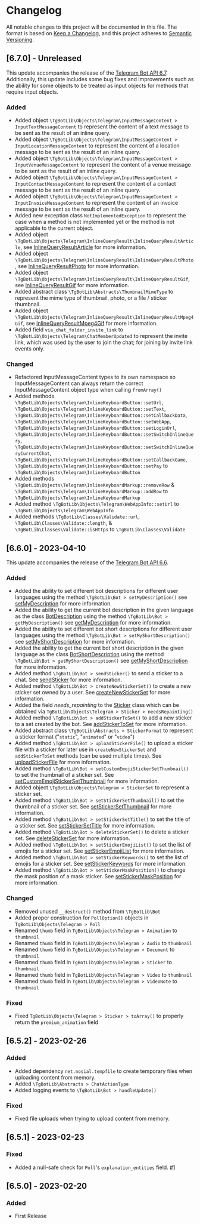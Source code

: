 # Changelog

All notable changes to this project will be documented in this file.
The format is based on [Keep a Changelog](https://keepachangelog.com/en/1.0.0/),
and this project adheres to [Semantic Versioning](https://semver.org/spec/v2.0.0.html).

## [6.7.0] - Unreleased

This update accompanies the release of the [Telegram Bot API 6.7](https://core.telegram.org/bots/api#april-21-2023).
Additionally, this update includes some bug fixes and improvements such as the ability for some objects to be treated as
input objects for methods that require input objects.

### Added
 * Added object `\TgBotLib\Objects\Telegram\InputMessageContent > InputTextMessageContent` to represent the content of a text message to be sent as the result of an inline query.
 * Added object `\TgBotLib\Objects\Telegram\InputMessageContent > InputLocationMessageContent` to represent the content of a location message to be sent as the result of an inline query.
 * Added object `\TgBotLib\Objects\Telegram\InputMessageContent > InputVenueMessageContent` to represent the content of a venue message to be sent as the result of an inline query.
 * Added object `\TgBotLib\Objects\Telegram\InputMessageContent > InputContactMessageContent` to represent the content of a contact message to be sent as the result of an inline query.
 * Added object `\TgBotLib\Objects\Telegram\InputMessageContent > InputInvoiceMessageContent` to represent the content of an invoice message to be sent as the result of an inline query.
 * Added new exception class `NotImplementedException` to represent the case when a method is not implemented yet or the method is not applicable to the current object.
 * Added object `\TgBotLib\Objects\Telegram\InlineQueryResult\InlineQueryResultArticle`, see [InlineQueryResultArticle](https://core.telegram.org/bots/api#inlinequeryresultarticle) for more information.
 * Added object `\TgBotLib\Objects\Telegram\InlineQueryResult\InlineQueryResultPhoto`, see [InlineQueryResultPhoto](https://core.telegram.org/bots/api#inlinequeryresultphoto) for more information.
 * Added object `\TgBotLib\Objects\Telegram\InlineQueryResult\InlineQueryResultGif`, see [InlineQueryResultGif](https://core.telegram.org/bots/api#inlinequeryresultgif) for more information.
 * Added abstract class `\TgBotLib\Abstracts\ThumbnailMimeType` to represent the mime type of thumbnail, photo, or a file / sticker thumbnail.
 * Added object `\TgBotLib\Objects\Telegram\InlineQueryResult\InlineQueryResultMpeg4Gif`, see [InlineQueryResultMpeg4Gif](https://core.telegram.org/bots/api#inlinequeryresultmpeg4gif) for more information.
 * Added field `via_chat_folder_invite_link` to `\TgBotLib\Objects\Telegram\ChatMemberUpdated` to represent the invite link, which was used by the user to join the chat; for joining by invite link events only.

### Changed
 * Refactored InputMessageContent types to its own namespace so InputMessageContent can always return the correct InputMessageContent object type when calling `fromArray()`
 * Added methods `\TgBotLib\Objects\Telegram\InlineKeyboardButton::setUrl`, `\TgBotLib\Objects\Telegram\InlineKeyboardButton::setText`, `\TgBotLib\Objects\Telegram\InlineKeyboardButton::setCallbackData`,
   `\TgBotLib\Objects\Telegram\InlineKeyboardButton::setWebApp`, `\TgBotLib\Objects\Telegram\InlineKeyboardButton::setLoginUrl`,
   `\TgBotLib\Objects\Telegram\InlineKeyboardButton::setSwitchInlineQuery`, `\TgBotLib\Objects\Telegram\InlineKeyboardButton::setSwitchInlineQueryCurrentChat`,
   `\TgBotLib\Objects\Telegram\InlineKeyboardButton::setCallbackGame`,  `\TgBotLib\Objects\Telegram\InlineKeyboardButton::setPay`
   to `\TgBotLib\Objects\Telegram\InlineKeyboardButton`
 * Added methods `\TgBotLib\Objects\Telegram\InlineKeyboardMarkup::removeRow` & `\TgBotLib\Objects\Telegram\InlineKeyboardMarkup::addRow` to `\TgBotLib\Objects\Telegram\InlineKeyboardMarkup`
 * Added method `\TgBotLib\Objects\Telegram\WebAppInfo::setUrl` to `\TgBotLib\Objects\Telegram\WebAppInfo`
 * Added methods `\TgBotLib\Classes\Validate::url`, `\TgBotLib\Classes\Validate::length`, & `\TgBotLib\Classes\Validate::isHttps` to `\TgBotLib\Classes\Validate`

## [6.6.0] - 2023-04-10

This update accompanies the release of the [Telegram Bot API 6.6](https://core.telegram.org/bots/api#march-9-2023).

### Added
 * Added the ability to set different bot descriptions for different user languages using the method `\TgBotLib\Bot > setMyDescription()`
   see [setMyDescription](https://core.telegram.org/bots/api#setmydescription) for more information.
 * Added the ability to get the current bot description in the given language as the class [BotDescription](https://core.telegram.org/bots/api#botdescription)
   using the method `\TgBotLib\Bot > getMyDescription()` see [getMyDescription](https://core.telegram.org/bots/api#getmydescription) for more information.
 * Added the ability to set different bot short descriptions for different user languages using the method `\TgBotLib\Bot > setMyShortDescription()`
   see [setMyShortDescription](https://core.telegram.org/bots/api#setmyshortdescription) for more information.
 * Added the ability to get the current bot short description in the given language as the class [BotShortDescription](https://core.telegram.org/bots/api#botshortdescription)
   using the method `\TgBotLib\Bot > getMyShortDescription()` see [getMyShortDescription](https://core.telegram.org/bots/api#getmyshortdescription) for more information.
 * Added method `\TgBotLib\Bot > sendSticker()` to send a sticker to a chat. See [sendSticker](https://core.telegram.org/bots/api#sendsticker) for more information.
 * Added method `\TgBotLib\Bot > createNewStickerSet()` to create a new sticker set owned by a user. See [createNewStickerSet](https://core.telegram.org/bots/api#createnewstickerset) for more information.
 * Added the field _needs_repainting_ to the [Sticker](https://core.telegram.org/bots/api#sticker) class
   which can be obtained via `TgBotLib\Objects\Telegram > Sticker > needsRepainting()`
 * Added method `\TgBotLib\Bot > addStickerToSet()` to add a new sticker to a set created by the bot. 
   See [addStickerToSet](https://core.telegram.org/bots/api#addstickertoset) for more information.
 * Added abstract class `\TgBotLib\Abstracts > StickerFormat` to represent a sticker format ("`static`", "`animated`" or "`video`")
 * Added method `\TgBotLib\Bot > uploadStickerFile()` to upload a sticker file with a sticker for later use in `createNewStickerSet` and `addStickerToSet` methods (can be used multiple times). 
   See [uploadStickerFile](https://core.telegram.org/bots/api#uploadstickerfile) for more information.
 * Added method `\TgBotLib\Bot > setCustomEmojiStickerSetThumbnail()` to set the thumbnail of a sticker set. 
   See [setCustomEmojiStickerSetThumbnail](https://core.telegram.org/bots/api#setcustomemojistickersetthumbnail) for more information.
 * Added object `\TgBotLib\Objects\Telegram > StickerSet` to represent a sticker set.
 * Added method `\TgBotLib\Bot > setStickerSetThumbnail()` to set the thumbnail of a sticker set. 
   See [setStickerSetThumbnail](https://core.telegram.org/bots/api#setstickersetthumbnail) for more information.
 * Added method `\TgBotLib\Bot > setStickerSetTitle()` to set the title of a sticker set. 
   See [setStickerSetTitle](https://core.telegram.org/bots/api#setstickersettitle) for more information.
 * Added method `\TgBotLib\Bot > deleteStickerSet()` to delete a sticker set. 
   See [deleteStickerSet](https://core.telegram.org/bots/api#deletestickerset) for more information.
 * Added method `\TgBotLib\Bot > setStickerEmojiList()` to set the list of emojis for a sticker set. 
   See [setStickerEmojiList](https://core.telegram.org/bots/api#setstickeremojilist) for more information.
 * Added method `\TgBotLib\Bot > setStickerKeywords()` to set the list of emojis for a sticker set. 
   See [setStickerKeywords](https://core.telegram.org/bots/api#setstickerkeywords) for more information.
 * Added method `\TgBotLib\Bot > setStickerMaskPosition()` to change the mask position of a mask sticker. 
   See [setStickerMaskPosition](https://core.telegram.org/bots/api#setstickermaskposition) for more information.

### Changed
 * Removed unused `__destruct()` method from `\TgBotLib\Bot`
 * Added proper construction for `PollOption[]` objects in `TgBotLib\Objects\Telegram > Poll`
 * Renamed `thumb` field in `TgBotLib\Objects\Telegram > Animation` to `thumbnail`
 * Renamed `thumb` field in `TgBotLib\Objects\Telegram > Audio` to `thumbnail`
 * Renamed `thumb` field in `TgBotLib\Objects\Telegram > Document` to `thumbnail`
 * Renamed `thumb` field in `TgBotLib\Objects\Telegram > Sticker` to `thumbnail`
 * Renamed `thumb` field in `TgBotLib\Objects\Telegram > Video` to `thumbnail`
 * Renamed `thumb` field in `TgBotLib\Objects\Telegram > VideoNote` to `thumbnail`

### Fixed
 * Fixed `TgBotLib\Objects\Telegram > Sticker > toArray()` to properly return the `premium_animation` field

## [6.5.2] - 2023-02-26

### Added
 * Added dependency `net.nosial.tempfile` to create temporary files when uploading content from memory.
 * Added `\TgBotLib\Abstracts > ChatActionType`
 * Added logging events to `\TgBotLib\Bot > handleUpdate()`

### Fixed
 * Fixed file uploads when trying to upload content from memory.


## [6.5.1] - 2023-02-23

### Fixed
 * Added a null-safe check for `Poll`'s `explanation_entities` field. [#1](https://git.n64.cc/nosial/libs/tgbot/-/issues/1)


## [6.5.0] - 2023-02-20

### Added
 * First Release